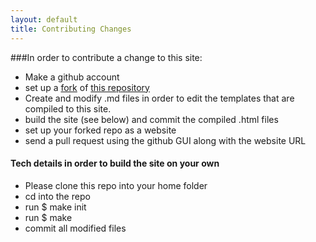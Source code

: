 ```yaml
---
layout: default
title: Contributing Changes
---
```


###In order to contribute a change to this site:
* Make a github account
* set up a <a href="https://github.com/r-webdev/r-webdev/fork_select">fork</a> of <a href="https://github.com/r-webdev/r-webdev/">this repository</a>
* Create and modify  .md files in order to edit the templates that are compiled to this site.
* build the site (see below) and commit the compiled .html files
* set up your forked repo as a website
* send a pull request using the github GUI along with the website URL

#### Tech details in order to build the site on your own

* Please clone this repo into your home folder
* cd into the repo 
* run $ make init
* run $ make 
* commit all modified files
